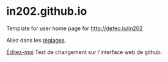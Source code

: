 # in202.github.io
Template for user home page for http://defeo.lu/in202

Allez dans les [réglages](../../settings).

[Éditez-moi](../../edit/master/README.md)
Test de changement sur l'interface web de github.
